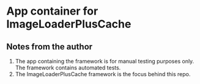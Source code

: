 #  App container for ImageLoaderPlusCache

## Notes from the author

1. The app containing the framework is for manual testing purposes only. The framework contains automated tests.
2. The ImageLoaderPlusCache framework is the focus behind this repo.
